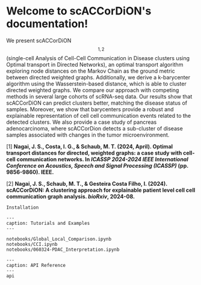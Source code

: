 

Welcome to scACCorDiON's documentation!
=====================================

We present scACCorDiON$$^{1,2}$$ (single-cell Analysis of Cell-Cell Communication in Disease clusters using Optimal transport
in Directed Networks), an optimal transport algorithm exploring node distances on the Markov Chain as the ground metric between
directed weighted graphs. Additionally, we derive a k-barycenter algorithm using the Wasserstein-based distance, which is able to
cluster directed weighted graphs. We compare our approach with competing methods in several large cohorts of scRNA-seq data. Our
results show that scACCorDiON can predict clusters better, matching the disease status of samples. Moreover, we show that barycenters
provide a robust and explainable representation of cell cell communication events related to the detected clusters. We also provide a case
study of pancreas adenocarcinoma, where scACCorDion detects a sub-cluster of disease samples associated with changes in the tumor
microenvironment.



[1]  **Nagai, J. S., Costa, I. G., & Schaub, M. T. (2024, April). Optimal transport distances for directed, weighted graphs: a case study with cell-cell communication networks. In *ICASSP 2024-2024 IEEE International Conference on Acoustics, Speech and Signal Processing (ICASSP)* (pp. 9856-9860). IEEE.**

[2]  **Nagai, J. S., Schaub, M. T., & Gesteira Costa Filho, I. (2024). scACCorDiON: A clustering approach for explainable patient level cell cell communication graph analysis. *bioRxiv*, 2024-08.**



```{toctree}
Installation
```


```{nbgallery}
---
caption: Tutorials and Examples 
---

notebooks/Global_Local_Comparison.ipynb
notebooks/CCI.ipynb
notebooks/060324-PDAC_Interpretation.ipynb

```


```{toctree}
---
caption: API Reference
---
api
```

